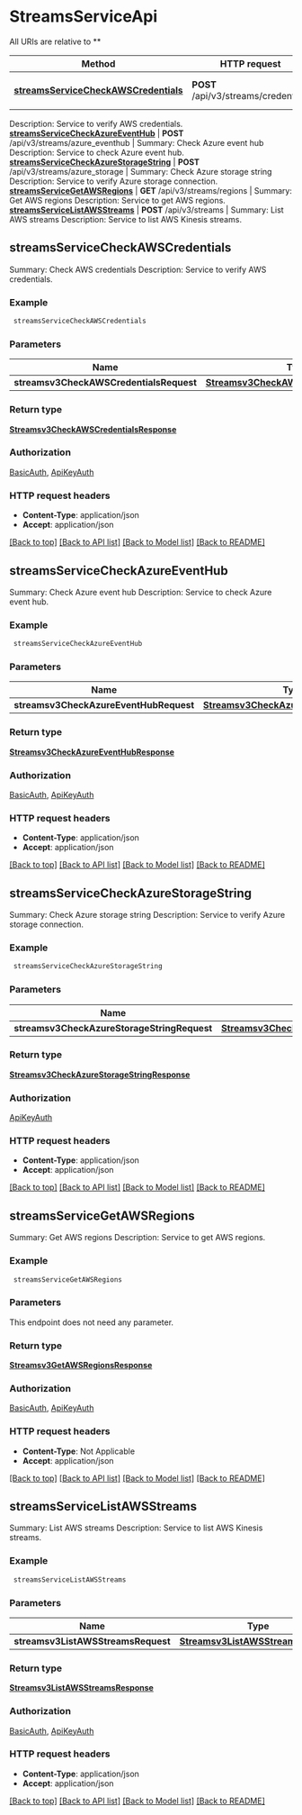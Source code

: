 # StreamsServiceApi

All URIs are relative to **

Method | HTTP request | Description
------------- | ------------- | -------------
[**streamsServiceCheckAWSCredentials**](StreamsServiceApi.md#streamsServiceCheckAWSCredentials) | **POST** /api/v3/streams/credentials | Summary: Check AWS credentials
Description: Service to verify AWS credentials.
[**streamsServiceCheckAzureEventHub**](StreamsServiceApi.md#streamsServiceCheckAzureEventHub) | **POST** /api/v3/streams/azure_eventhub | Summary: Check Azure event hub
Description: Service to check Azure event hub.
[**streamsServiceCheckAzureStorageString**](StreamsServiceApi.md#streamsServiceCheckAzureStorageString) | **POST** /api/v3/streams/azure_storage | Summary: Check Azure storage string
Description: Service to verify Azure storage connection.
[**streamsServiceGetAWSRegions**](StreamsServiceApi.md#streamsServiceGetAWSRegions) | **GET** /api/v3/streams/regions | Summary: Get AWS regions
Description: Service to get AWS regions.
[**streamsServiceListAWSStreams**](StreamsServiceApi.md#streamsServiceListAWSStreams) | **POST** /api/v3/streams | Summary: List AWS streams
Description: Service to list AWS Kinesis streams.



## streamsServiceCheckAWSCredentials

Summary: Check AWS credentials
Description: Service to verify AWS credentials.

### Example

```bash
 streamsServiceCheckAWSCredentials
```

### Parameters


Name | Type | Description  | Notes
------------- | ------------- | ------------- | -------------
 **streamsv3CheckAWSCredentialsRequest** | [**Streamsv3CheckAWSCredentialsRequest**](Streamsv3CheckAWSCredentialsRequest.md) |  |

### Return type

[**Streamsv3CheckAWSCredentialsResponse**](Streamsv3CheckAWSCredentialsResponse.md)

### Authorization

[BasicAuth](../README.md#BasicAuth), [ApiKeyAuth](../README.md#ApiKeyAuth)

### HTTP request headers

- **Content-Type**: application/json
- **Accept**: application/json

[[Back to top]](#) [[Back to API list]](../README.md#documentation-for-api-endpoints) [[Back to Model list]](../README.md#documentation-for-models) [[Back to README]](../README.md)


## streamsServiceCheckAzureEventHub

Summary: Check Azure event hub
Description: Service to check Azure event hub.

### Example

```bash
 streamsServiceCheckAzureEventHub
```

### Parameters


Name | Type | Description  | Notes
------------- | ------------- | ------------- | -------------
 **streamsv3CheckAzureEventHubRequest** | [**Streamsv3CheckAzureEventHubRequest**](Streamsv3CheckAzureEventHubRequest.md) |  |

### Return type

[**Streamsv3CheckAzureEventHubResponse**](Streamsv3CheckAzureEventHubResponse.md)

### Authorization

[BasicAuth](../README.md#BasicAuth), [ApiKeyAuth](../README.md#ApiKeyAuth)

### HTTP request headers

- **Content-Type**: application/json
- **Accept**: application/json

[[Back to top]](#) [[Back to API list]](../README.md#documentation-for-api-endpoints) [[Back to Model list]](../README.md#documentation-for-models) [[Back to README]](../README.md)


## streamsServiceCheckAzureStorageString

Summary: Check Azure storage string
Description: Service to verify Azure storage connection.

### Example

```bash
 streamsServiceCheckAzureStorageString
```

### Parameters


Name | Type | Description  | Notes
------------- | ------------- | ------------- | -------------
 **streamsv3CheckAzureStorageStringRequest** | [**Streamsv3CheckAzureStorageStringRequest**](Streamsv3CheckAzureStorageStringRequest.md) |  |

### Return type

[**Streamsv3CheckAzureStorageStringResponse**](Streamsv3CheckAzureStorageStringResponse.md)

### Authorization

[ApiKeyAuth](../README.md#ApiKeyAuth)

### HTTP request headers

- **Content-Type**: application/json
- **Accept**: application/json

[[Back to top]](#) [[Back to API list]](../README.md#documentation-for-api-endpoints) [[Back to Model list]](../README.md#documentation-for-models) [[Back to README]](../README.md)


## streamsServiceGetAWSRegions

Summary: Get AWS regions
Description: Service to get AWS regions.

### Example

```bash
 streamsServiceGetAWSRegions
```

### Parameters

This endpoint does not need any parameter.

### Return type

[**Streamsv3GetAWSRegionsResponse**](Streamsv3GetAWSRegionsResponse.md)

### Authorization

[BasicAuth](../README.md#BasicAuth), [ApiKeyAuth](../README.md#ApiKeyAuth)

### HTTP request headers

- **Content-Type**: Not Applicable
- **Accept**: application/json

[[Back to top]](#) [[Back to API list]](../README.md#documentation-for-api-endpoints) [[Back to Model list]](../README.md#documentation-for-models) [[Back to README]](../README.md)


## streamsServiceListAWSStreams

Summary: List AWS streams
Description: Service to list AWS Kinesis streams.

### Example

```bash
 streamsServiceListAWSStreams
```

### Parameters


Name | Type | Description  | Notes
------------- | ------------- | ------------- | -------------
 **streamsv3ListAWSStreamsRequest** | [**Streamsv3ListAWSStreamsRequest**](Streamsv3ListAWSStreamsRequest.md) |  |

### Return type

[**Streamsv3ListAWSStreamsResponse**](Streamsv3ListAWSStreamsResponse.md)

### Authorization

[BasicAuth](../README.md#BasicAuth), [ApiKeyAuth](../README.md#ApiKeyAuth)

### HTTP request headers

- **Content-Type**: application/json
- **Accept**: application/json

[[Back to top]](#) [[Back to API list]](../README.md#documentation-for-api-endpoints) [[Back to Model list]](../README.md#documentation-for-models) [[Back to README]](../README.md)

